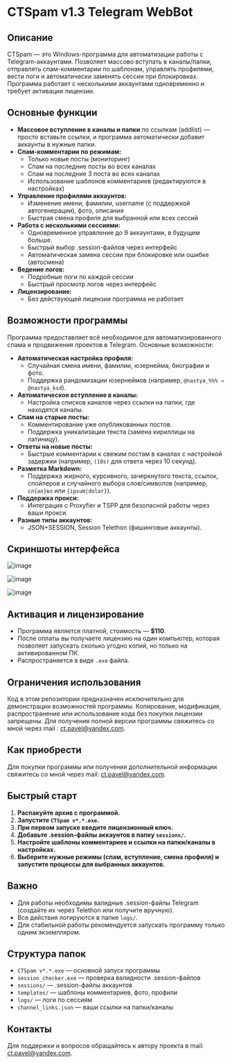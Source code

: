 # CTSpam v1.3 Telegram WebBot

## Описание

CTSpam — это Windows-программа для автоматизации работы с Telegram-аккаунтами. Позволяет массово вступать в каналы/папки, отправлять спам-комментарии по шаблонам, управлять профилями, вести логи и автоматически заменять сессии при блокировках. Программа работает с несколькими аккаунтами одновременно и требует активации лицензии.

## Основные функции
- **Массовое вступление в каналы и папки** по ссылкам (addlist) — просто вставьте ссылки, и программа автоматически добавит аккаунты в нужные папки.
- **Спам-комментарии по режимам:**
  - Только новые посты (мониторинг)
  - Спам на последние посты во всех каналах
  - Спам на последние 3 поста во всех каналах
  - Использование шаблонов комментариев (редактируются в настройках)
- **Управление профилями аккаунтов:**
  - Изменение имени, фамилии, username (с поддержкой автогенерации), фото, описания
  - Быстрая смена профиля для выбранной или всех сессий
- **Работа с несколькими сессиями:**
  - Одновременное управление до 9 аккаунтами, в будущем больше.
  - Быстрый выбор .session-файлов через интерфейс
  - Автоматическая замена сессии при блокировке или ошибке (автосмена)
- **Ведение логов:**
  - Подробные логи по каждой сессии
  - Быстрый просмотр логов через интерфейс
- **Лицензирование:**
  - Без действующей лицензии программа не работает

## Возможности программы
Программа предоставляет всё необходимое для автоматизированного спама и продвижения проектов в Telegram. Основные возможности:
- **Автоматическая настройка профиля:** 
  - Случайная смена имени, фамилии, юзернейма, биографии и фото.
  - Поддержка рандомизации юзернеймов (например, `@nastya_%%% → @nastya_ksd`).
- **Автоматическое вступление в каналы:** 
  - Настройка списков каналов через ссылки на папки, где находятся каналы.
- **Спам на старые посты:** 
  - Комментирование уже опубликованных постов.
  - Поддержка уникализации текста (замена кириллицы на латиницу).
- **Ответы на новые посты:** 
  - Быстрые комментарии к свежим постам в каналах с настройкой задержки (например, `(10s)` для ответа через 10 секунд).
- **Разметка Markdown:** 
  - Поддержка жирного, курсивного, зачеркнутого текста, ссылок, спойлеров и случайного выбора слов/символов (например, `сл{ао}во` или `{ipsum|dolor}`).
- **Поддержка прокси:** 
  - Интеграция с Proxyfier и TSPP для безопасной работы через ваши прокси.
- **Разные типы аккаунтов:** 
  - JSON+SESSION, Session Telethon (фишинговые аккаунты).

## Скриншоты интерфейса
  ![image](https://github.com/user-attachments/assets/3325ca89-9021-4ba7-b9b8-3b5168305344)

  ![image](https://github.com/user-attachments/assets/8768025a-d085-4564-bfd7-205a21e6e265)

  ![image](https://github.com/user-attachments/assets/1a29e1d6-c994-4e60-87d3-a3cd6c0301db)


## Активация и лицензирование
- Программа является платной, стоимость — **$110**.
- После оплаты вы получаете лицензию на один компьютер, которая позволяет запускать сколько угодно копий, но только на активированном ПК.
- Распространяется в виде `.exe` файла.

## Ограничения использования
Код в этом репозитории предназначен исключительно для демонстрации возможностей программы. Копирование, модификация, распространение или использование кода без покупки лицензии запрещены. Для получения полной версии программы свяжитесь со мной через mail : ct.pavel@yandex.com.

## Как приобрести
Для покупки программы или получения дополнительной информации свяжитесь со мной через mail: ct.pavel@yandex.com.

## Быстрый старт
1. **Распакуйте архив с программой.**
2. **Запустите `CTSpam v*.*.exe`.**
3. **При первом запуске введите лицензионный ключ.**
4. **Добавьте .session-файлы аккаунтов в папку `sessions/`.**
5. **Настройте шаблоны комментариев и ссылки на папки/каналы в настройках.**
6. **Выберите нужные режимы (спам, вступление, смена профиля) и запустите процессы для выбранных аккаунтов.**

## Важно
- Для работы необходимы валидные .session-файлы Telegram (создайте их через Telethon или получите вручную).
- Все действия логируются в папке `logs/`.
- Для стабильной работы рекомендуется запускать программу только одним экземпляром.

## Структура папок
- `CTSpam v*.*.exe` — основной запуск программы
- `session_checker.exe` — проверка валидности .session-файлов
- `sessions/` — .session-файлы аккаунтов
- `templates/` — шаблоны комментариев, фото, профили
- `logs/` — логи по сессиям
- `channel_links.json` — ваши ссылки на папки/каналы

## Контакты
Для поддержки и вопросов обращайтесь к автору проекта в mail: ct.pavel@yandex.com.
